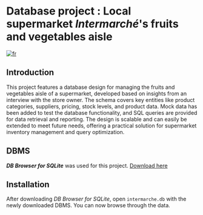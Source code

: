 # Database project : Local supermarket *Intermarché*'s fruits and vegetables aisle
[![fr](https://img.shields.io/badge/lang-fr-blue.svg)](./README-fr.md)
## Introduction
This project features a database design for managing the fruits and vegetables aisle of a supermarket, developed based on insights from an interview with the store owner. The schema covers key entities like product categories, suppliers, pricing, stock levels, and product data. Mock data has been added to test the database functionality, and SQL queries are provided for data retrieval and reporting. The design is scalable and can easily be extended to meet future needs, offering a practical solution for supermarket inventory management and query optimization.
## DBMS
***DB Browser for SQLite*** was used for this project. [Download here](https://sqlitebrowser.org/dl/)
## Installation
After downloading *DB Browser for SQLite*, open `intermarche.db` with the newly downloaded DBMS. You can now browse through the data.
